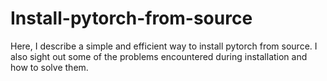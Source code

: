 # Install-pytorch-from-source
Here, I describe a simple and efficient way to install pytorch from source. I also sight out some of the problems encountered during installation and how to solve them.
